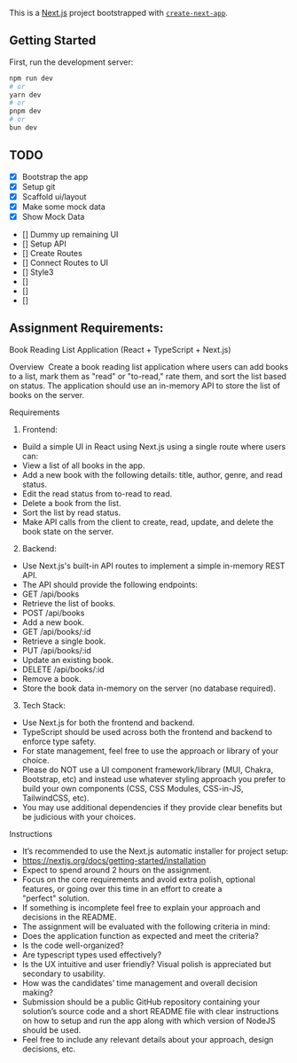 This is a [Next.js](https://nextjs.org) project bootstrapped with [`create-next-app`](https://nextjs.org/docs/app/api-reference/cli/create-next-app).

## Getting Started

First, run the development server:

```bash
npm run dev
# or
yarn dev
# or
pnpm dev
# or
bun dev
```

## TODO

- [x] Bootstrap the app
- [x] Setup git
- [x] Scaffold ui/layout
- [x] Make some mock data
- [x] Show Mock Data
- [] Dummy up remaining UI
- [] Setup API
- [] Create Routes
- [] Connect Routes to UI
- [] Style3
- []
- []
- []

## Assignment Requirements:

Book Reading List Application (React + TypeScript + Next.js)

Overview 
Create a book reading list application where users can add books to a list, mark them as "read" or "to-read," rate them, and sort the list based on status. The application should use an in-memory API to store the list of books on the server.

Requirements

1. Frontend:

- Build a simple UI in React using Next.js using a single route where users can:
- View a list of all books in the app.
- Add a new book with the following details: title, author, genre, and read status.
- Edit the read status from to-read to read.
- Delete a book from the list.
- Sort the list by read status.
- Make API calls from the client to create, read, update, and delete the book state on the server.

2. Backend:

- Use Next.js's built-in API routes to implement a simple in-memory REST API.
- The API should provide the following endpoints:
- GET /api/books
- Retrieve the list of books.
- POST /api/books
- Add a new book.
- GET /api/books/:id
- Retrieve a single book.
- PUT /api/books/:id
- Update an existing book.
- DELETE /api/books/:id
- Remove a book.
- Store the book data in-memory on the server (no database required).

3. Tech Stack:

- Use Next.js for both the frontend and backend.
- TypeScript should be used across both the frontend and backend to enforce type safety.
- For state management, feel free to use the approach or library of your choice.
- Please do NOT use a UI component framework/library (MUI, Chakra, Bootstrap, etc) and instead use whatever styling approach you prefer to build your own components (CSS, CSS Modules, CSS-in-JS, TailwindCSS, etc).
- You may use additional dependencies if they provide clear benefits but be judicious with your choices.

Instructions

- It’s recommended to use the Next.js automatic installer for project setup:
- https://nextjs.org/docs/getting-started/installation
- Expect to spend around 2 hours on the assignment.
- Focus on the core requirements and avoid extra polish, optional features, or going over this time in an effort to create a "perfect" solution.
- If something is incomplete feel free to explain your approach and decisions in the README.
- The assignment will be evaluated with the following criteria in mind:
- Does the application function as expected and meet the criteria?
- Is the code well-organized?
- Are typescript types used effectively?
- Is the UX intuitive and user friendly? Visual polish is appreciated but secondary to usability.
- How was the candidates’ time management and overall decision making?
- Submission should be a public GitHub repository containing your solution’s source code and a short README file with clear instructions on how to setup and run the app along with which version of NodeJS should be used.
- Feel free to include any relevant details about your approach, design decisions, etc.
